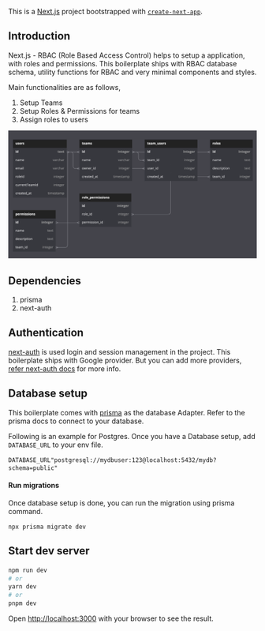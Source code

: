 This is a [Next.js](https://nextjs.org/) project bootstrapped with [`create-next-app`](https://github.com/vercel/next.js/tree/canary/packages/create-next-app).

## Introduction

Next.js - RBAC (Role Based Access Control) helps to setup a application, with roles and permissions. This boilerplate ships with RBAC database schema, utility functions for RBAC and very minimal components and styles.

Main functionalities are as follows,

1. Setup Teams
2. Setup Roles & Permissions for teams
3. Assign roles to users

![RBAC Table structure](https://raw.githubusercontent.com/justin22/nextjs-rbac/main/database-schema.png)

## Dependencies
1. prisma
2. next-auth

## Authentication

[next-auth](https://next-auth.js.org/) is used login and session management in the project. This boilerplate ships with Google provider. But you can add more providers, [refer next-auth docs](https://next-auth.js.org/providers/) for more info. 

## Database setup

This boilerplate comes with [prisma](https://www.prisma.io/) as the database Adapter. Refer to the prisma docs to connect to your database. 

Following is an example for Postgres. Once you have a Database setup, add `DATABASE_URL` to your env file. 

```
DATABASE_URL"postgresql://mydbuser:123@localhost:5432/mydb?schema=public"
```

#### Run migrations

Once database setup is done, you can run the migration using prisma command. 
```
npx prisma migrate dev
```

## Start dev server

```bash
npm run dev
# or
yarn dev
# or
pnpm dev
```

Open [http://localhost:3000](http://localhost:3000) with your browser to see the result.
